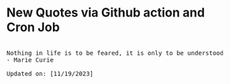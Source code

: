 # New Quotes via Github action and Cron Job

<pre>
<!-- #quote -->
Nothing in life is to be feared, it is only to be understood. Now is the time to understand more, so that we may fear less.
- Marie Curie

Updated on: [11/19/2023]
<!-- #quoteEnd -->
</pre>
